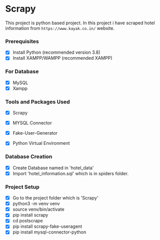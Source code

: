 # Scrapy

This project is python based project. In this project i have scraped hotel information from ```https://www.kayak.co.in/``` website.

### Prerequisites
- [x] Install Python (recommended version 3.8)
- [x] Install XAMPP/WAMPP (recommended XAMPP)

### For Database
- [x] MySQL
- [x] Xampp

### Tools and Packages Used
- [x] Scrapy
- [x] MYSQL Connector
- [x] Fake-User-Generator
- [x] Python Virtual Environment



### Database Creation
- [x] Create Database named in 'hotel_data'
- [x] Import 'hotel_information.sql' which is in spiders folder.

### Project Setup
- [x] Go to the project folder which is 'Scrapy'
- [x] python3 -m venv venv
- [x] source venv/bin/activate
- [x] pip install scrapy
- [x] cd postscrape
- [x] pip install scrapy-fake-useragent
- [x] pip install mysql-connector-python
